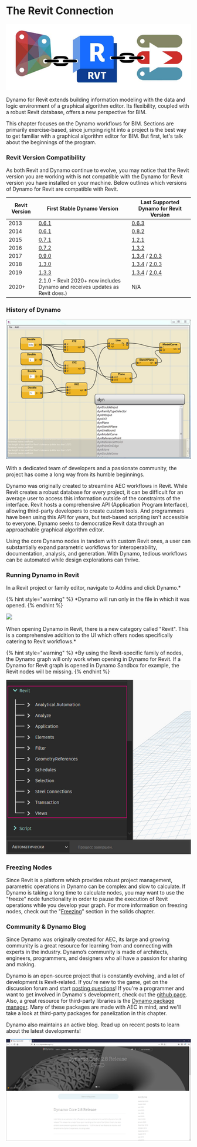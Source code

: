 # The Revit Connection

![](images/1/revitconnectionlink.jpg)

Dynamo for Revit extends building information modeling with the data and logic environment of a graphical algorithm editor. Its flexibility, coupled with a robust Revit database, offers a new perspective for BIM.

This chapter focuses on the Dynamo workflows for BIM. Sections are primarily exercise-based, since jumping right into a project is the best way to get familiar with a graphical algorithm editor for BIM. But first, let's talk about the beginnings of the program.

### Revit Version Compatibility

As both Revit and Dynamo continue to evolve, you may notice that the Revit version you are working with is not compatible with the Dynamo for Revit version you have installed on your machine. Below outlines which versions of Dynamo for Revit are compatible with Revit.

| Revit Version | First Stable Dynamo Version                                                       | Last Supported Dynamo for Revit Version                                                                                                                                |
| ------------- | --------------------------------------------------------------------------------- | ---------------------------------------------------------------------------------------------------------------------------------------------------------------------- |
| 2013          | [0.6.1](http://dyn-builds-data.s3-us-west-2.amazonaws.com/DynamoInstall0.6.1.exe) | [0.6.3](http://dyn-builds-data.s3-us-west-2.amazonaws.com/DynamoInstall0.6.3.exe)                                                                                      |
| 2014          | [0.6.1](http://dyn-builds-data.s3-us-west-2.amazonaws.com/DynamoInstall0.6.1.exe) | [0.8.2](http://dyn-builds-data.s3-us-west-2.amazonaws.com/DynamoInstall0.8.2.exe)                                                                                      |
| 2015          | [0.7.1](http://dyn-builds-data.s3-us-west-2.amazonaws.com/DynamoInstall0.7.1.exe) | [1.2.1](http://dyn-builds-data.s3-us-west-2.amazonaws.com/DynamoInstall1.2.1.exe)                                                                                      |
| 2016          | [0.7.2](http://dyn-builds-data.s3-us-west-2.amazonaws.com/DynamoInstall0.7.2.exe) | [1.3.2](http://dyn-builds-data.s3-us-west-2.amazonaws.com/DynamoInstall1.3.2.exe)                                                                                      |
| 2017          | [0.9.0](http://dyn-builds-data.s3-us-west-2.amazonaws.com/DynamoInstall0.9.0.exe) | [1.3.4](http://dyn-builds-data.s3-us-west-2.amazonaws.com/DynamoInstall1.3.4.exe) / [2.0.3](https://dyn-builds-data.s3-us-west-2.amazonaws.com/DynamoInstall2.0.3.exe) |
| 2018          | [1.3.0](http://dyn-builds-data.s3-us-west-2.amazonaws.com/DynamoInstall1.3.0.exe) | [1.3.4](http://dyn-builds-data.s3-us-west-2.amazonaws.com/DynamoInstall1.3.4.exe) / [2.0.3](https://dyn-builds-data.s3-us-west-2.amazonaws.com/DynamoInstall2.0.3.exe) |
| 2019          | [1.3.3](http://dyn-builds-data.s3-us-west-2.amazonaws.com/DynamoInstall1.3.3.exe) | [1.3.4](http://dyn-builds-data.s3-us-west-2.amazonaws.com/DynamoInstall1.3.4.exe) / [2.0.4](https://dyn-builds-data.s3-us-west-2.amazonaws.com/DynamoInstall2.0.4.exe) |
| 2020+         | 2.1.0 - Revit 2020+ now includes Dynamo and receives updates as Revit does.)      | N/A                                                                                                                                                                    |

### History of Dynamo

![History](images/1/earlyScreenshot.jpg)

With a dedicated team of developers and a passionate community, the project has come a long way from its humble beginnings.

Dynamo was originally created to streamline AEC workflows in Revit. While Revit creates a robust database for every project, it can be difficult for an average user to access this information outside of the constraints of the interface. Revit hosts a comprehensive API (Application Program Interface), allowing third-party developers to create custom tools. And programmers have been using this API for years, but text-based scripting isn't accessible to everyone. Dynamo seeks to democratize Revit data through an approachable graphical algorithm editor.

Using the core Dynamo nodes in tandem with custom Revit ones, a user can substantially expand parametric workflows for interoperability, documentation, analysis, and generation. With Dynamo, tedious workflows can be automated while design explorations can thrive.

### Running Dynamo in Revit

In a Revit project or family editor, navigate to Addins and click Dynamo.\*

{% hint style="warning" %}
\*Dynamo will run only in the file in which it was opened.
{% endhint %}

![](<../2\_setup\_for\_dynamo/images/launchdynamofromrevit (1).jpg>)

When opening Dynamo in Revit, there is a new category called "Revit". This is a comprehensive addition to the UI which offers nodes specifically catering to Revit workflows.\*

{% hint style="warning" %}
\*By using the Revit-specific family of nodes, the Dynamo graph will only work when opening in Dynamo for Revit. If a Dynamo for Revit graph is opened in Dynamo Sandbox for example, the Revit nodes will be missing.
{% endhint %}

![](images/1/revitconnection-runningdynamoinrevit02.jpg)

### Freezing Nodes

Since Revit is a platform which provides robust project management, parametric operations in Dynamo can be complex and slow to calculate. If Dynamo is taking a long time to calculate nodes, you may want to use the "freeze" node functionality in order to pause the execution of Revit operations while you develop your graph. For more information on freezing nodes, check out the "[Freezing](../essential-nodes-and-concepts/5\_geometry-for-computational-design/5-6\_solids.md#freezing)" section in the solids chapter.

### Community & Dynamo Blog

Since Dynamo was originally created for AEC, its large and growing community is a great resource for learning from and connecting with experts in the industry. Dynamo’s community is made of architects, engineers, programmers, and designers who all have a passion for sharing and making.

Dynamo is an open-source project that is constantly evolving, and a lot of development is Revit-related. If you're new to the game, get on the discussion forum and start [posting questions](http://dynamobim.org/forums/forum/dyn/)! If you're a programmer and want to get involved in Dynamo's development, check out the [github page](https://github.com/DynamoDS/Dynamo). Also, a great resource for third-party libraries is the [Dynamo package manager](http://dynamopackages.com). Many of these packages are made with AEC in mind, and we'll take a look at third-party packages for panelization in this chapter.

Dynamo also maintains an active blog. Read up on recent posts to learn about the latest developments!

![Blog](images/1/blog.png)
